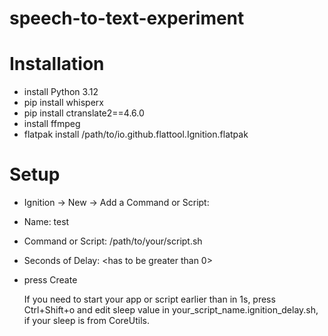 # speech-to-text-experiment

# Installation
- install Python 3.12
- pip install whisperx
- pip install ctranslate2==4.6.0
- install ffmpeg
- flatpak install /path/to/io.github.flattool.Ignition.flatpak

# Setup
- Ignition -> New -> Add a Command or Script:
- Name: test
- Command or Script: /path/to/your/script.sh
- Seconds of Delay: <has to be greater than 0>
- press Create

  If you need to start your app or script earlier than in 1s, press Ctrl+Shift+o and edit sleep value in your_script_name.ignition_delay.sh,
  if your sleep is from CoreUtils.

  
